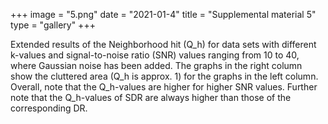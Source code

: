 +++
image = "5.png"
date = "2021-01-4"
title = "Supplemental material 5"
type = "gallery"
+++

Extended results of the Neighborhood hit (Q_h) for data sets with different k-values and signal-to-noise ratio (SNR) values ranging from 10 to 40, where Gaussian noise has been added. The graphs in the right column show the cluttered area (Q_h is approx. 1) for the graphs in the left column. Overall, note that the Q_h-values are higher for higher SNR values. Further note that the Q_h-values of SDR are always higher than those of the corresponding DR.